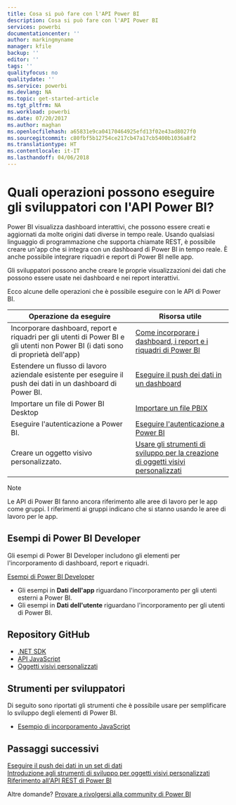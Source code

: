 ```yaml
---
title: Cosa si può fare con l'API Power BI
description: Cosa si può fare con l'API Power BI
services: powerbi
documentationcenter: ''
author: markingmyname
manager: kfile
backup: ''
editor: ''
tags: ''
qualityfocus: no
qualitydate: ''
ms.service: powerbi
ms.devlang: NA
ms.topic: get-started-article
ms.tgt_pltfrm: NA
ms.workload: powerbi
ms.date: 07/20/2017
ms.author: maghan
ms.openlocfilehash: a65831e9ca04170464925efd13f02e43ad8027f0
ms.sourcegitcommit: c80fbf5b12754ce217cb47a17cb5400b1036a8f2
ms.translationtype: HT
ms.contentlocale: it-IT
ms.lasthandoff: 04/06/2018
---
```

# <a name="what-can-developers-do-with-the-power-bi-api"></a>Quali operazioni possono eseguire gli sviluppatori con l'API Power BI?
Power BI visualizza dashboard interattivi, che possono essere creati e aggiornati da molte origini dati diverse in tempo reale. Usando qualsiasi linguaggio di programmazione che supporta chiamate REST, è possibile creare un'app che si integra con un dashboard di Power BI in tempo reale. È anche possibile integrare riquadri e report di Power BI nelle app.

Gli sviluppatori possono anche creare le proprie visualizzazioni dei dati che possono essere usate nei dashboard e nei report interattivi. 

Ecco alcune delle operazioni che è possibile eseguire con le API di Power BI.

| **Operazione da eseguire** | **Risorsa utile** |
| --- | --- |
| Incorporare dashboard, report e riquadri per gli utenti di Power BI e gli utenti non Power BI (i dati sono di proprietà dell'app) |[Come incorporare i dashboard, i report e i riquadri di Power BI](embedding-content.md) |
| Estendere un flusso di lavoro aziendale esistente per eseguire il push dei dati in un dashboard di Power BI. |[Eseguire il push dei dati in un dashboard](walkthrough-push-data.md) |
| Importare un file di Power BI Desktop |[Importare un file PBIX](https://msdn.microsoft.com/library/mt243837.aspx) |
| Eseguire l'autenticazione a Power BI. |[Eseguire l'autenticazione a Power BI](get-azuread-access-token.md) |
| Creare un oggetto visivo personalizzato. |[Usare gli strumenti di sviluppo per la creazione di oggetti visivi personalizzati](../service-custom-visuals-getting-started-with-developer-tools.md) |

> [!NOTE]
> Le API di Power BI fanno ancora riferimento alle aree di lavoro per le app come gruppi. I riferimenti ai gruppi indicano che si stanno usando le aree di lavoro per le app.
> 
> 

## <a name="power-bi-developer-samples"></a>Esempi di Power BI Developer
Gli esempi di Power BI Developer includono gli elementi per l'incorporamento di dashboard, report e riquadri.

[Esempi di Power BI Developer](https://github.com/Microsoft/PowerBI-Developer-Samples)

* Gli esempi in **Dati dell'app** riguardano l'incorporamento per gli utenti esterni a Power BI.
* Gli esempi in **Dati dell'utente** riguardano l'incorporamento per gli utenti di Power BI.

## <a name="github-repositories"></a>Repository GitHub
* [.NET SDK](https://github.com/Microsoft/PowerBI-CSharp)
* [API JavaScript](https://github.com/Microsoft/PowerBI-JavaScript)
* [Oggetti visivi personalizzati](https://github.com/Microsoft/PowerBI-visuals)

## <a name="developer-tools"></a>Strumenti per sviluppatori
Di seguito sono riportati gli strumenti che è possibile usare per semplificare lo sviluppo degli elementi di Power BI.

* [Esempio di incorporamento JavaScript](https://microsoft.github.io/PowerBI-JavaScript/demo)

## <a name="next-steps"></a>Passaggi successivi
[Eseguire il push dei dati in un set di dati](walkthrough-push-data.md)  
[Introduzione agli strumenti di sviluppo per oggetti visivi personalizzati](../service-custom-visuals-getting-started-with-developer-tools.md) 
[Riferimento all'API REST di Power BI](https://msdn.microsoft.com/library/mt147898.aspx)  

Altre domande? [Provare a rivolgersi alla community di Power BI](http://community.powerbi.com/)

